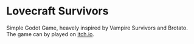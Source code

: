 # Lovecraft Survivors
Simple Godot Game, heavely inspired by Vampire Survivors and Brotato.  
The game can by played on [itch.io](https://marcelvlasenco.itch.io/lovecraft-survivors).
